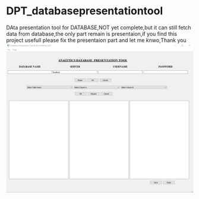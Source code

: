 # DPT_databasepresentationtool
DAta presentation tool for DATABASE,NOT yet complete,but it can still fetch data from database,the only part remain is presentaion,if you find this project usefull please fix the presentaion part and let me knwo,Thank you
![screenshot](dpt.jpg)
